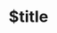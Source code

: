---
title: $title
second_title: Aspose.Drawing per .NET API Reference
description: $description
type: docs
weight: $weight
url: /it/net/$ref/
---